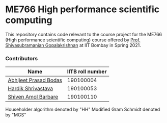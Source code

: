 # ME766 High performance scientific computing

This repository contains code relevant to the course project for the
ME766 (High performance scientific computing) course offered by
[Prof. Shivasubramanian Gopalakrishnan](https://www.me.iitb.ac.in/?q=faculty/Prof.%20Shivasubramanian%20Gopalakrishnan)
at IIT Bombay in Spring 2021.

### Contributors

|Name|IITB roll number|
|-|-|
|[Abhijeet Prasad Bodas](https://github.com/abhijeetbodas2001)|190100004|
|[Hardik Shrivastava](https://github.com/1027hardik)|190100053|
|[Shiven Amol Barbare](https://github.com/bshiven01)|190100110|

Householder algorithm denoted by "HH"
Modified Gram Schmidt denoted by "MGS"
